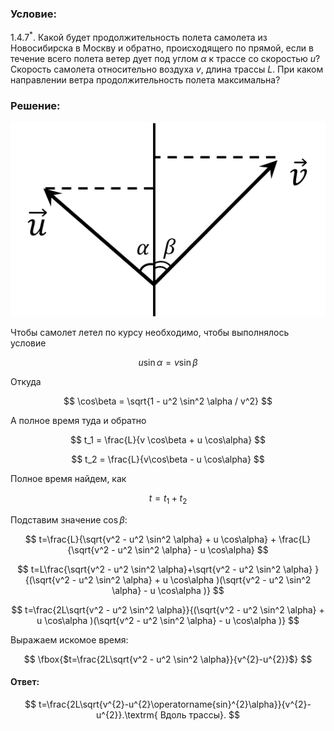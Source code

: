 ###  Условие:

$1.4.7^*.$ Какой будет продолжительность полета самолета из Новосибирска в Москву и обратно, происходящего по прямой, если в течение всего полета ветер дует под углом $\alpha$ к трассе со скоростью $u$? Скорость самолета относительно воздуха $v$, длина трассы $L$. При каком направлении ветра продолжительность полета максимальна?

###  Решение:

![Проекции скоростей на горизонтальную ось |537x331, 34%](../../img/1.4.7/draw.png)

Чтобы самолет летел по курсу необходимо, чтобы выполнялось условие

$$
u \sin\alpha = v \sin\beta
$$

Откуда

$$
\cos\beta = \sqrt{1 - u^2 \sin^2 \alpha / v^2}
$$

А полное время туда и обратно

$$
t_1 = \frac{L}{v \cos\beta + u \cos\alpha}
$$

$$
t_2 = \frac{L}{v\cos\beta - u \cos\alpha}
$$

Полное время найдем, как

$$
t=t_1+t_2
$$

Подставим значение $\cos\beta$:

$$
t=\frac{L}{\sqrt{v^2 - u^2 \sin^2 \alpha} + u \cos\alpha} + \frac{L}{\sqrt{v^2 - u^2 \sin^2 \alpha} - u \cos\alpha}
$$

$$
t=L\frac{\sqrt{v^2 - u^2 \sin^2 \alpha}+\sqrt{v^2 - u^2 \sin^2 \alpha} }{(\sqrt{v^2 - u^2 \sin^2 \alpha} + u \cos\alpha )(\sqrt{v^2 - u^2 \sin^2 \alpha} - u \cos\alpha )}
$$

$$
t=\frac{2L\sqrt{v^2 - u^2 \sin^2 \alpha}}{(\sqrt{v^2 - u^2 \sin^2 \alpha} + u \cos\alpha )(\sqrt{v^2 - u^2 \sin^2 \alpha} - u \cos\alpha )}
$$

Выражаем искомое время:

$$
\fbox{$t=\frac{2L\sqrt{v^2 - u^2 \sin^2 \alpha}}{v^{2}-u^{2}}$}
$$

#### Ответ:

$$
t=\frac{2L\sqrt{v^{2}-u^{2}\operatorname{sin}^{2}\alpha}}{v^{2}-u^{2}}.\textrm{ Вдоль трассы}.
$$